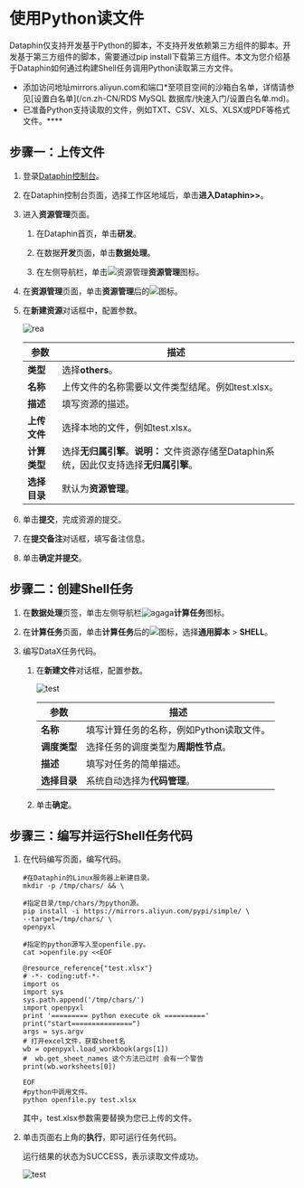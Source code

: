 # 使用Python读文件

Dataphin仅支持开发基于Python的脚本，不支持开发依赖第三方组件的脚本。开发基于第三方组件的脚本，需要通过pip install下载第三方组件。本文为您介绍基于Dataphin如何通过构建Shell任务调用Python读取第三方文件。

-   添加访问地址mirrors.aliyun.com和端口\*至项目空间的沙箱白名单，详情请参见[设置白名单](/cn.zh-CN/RDS MySQL 数据库/快速入门/设置白名单.md)。
-   已准备Python支持读取的文件，例如TXT、CSV、XLS、XLSX或PDF等格式文件。****

## 步骤一：上传文件

1.  登录[Dataphin控制台](https://dataphin.console.aliyun.com/workingArea)。

2.  在Dataphin控制台页面，选择工作区地域后，单击**进入Dataphin\>\>**。

3.  进入**资源管理**页面。

    1.  在Dataphin首页，单击**研发**。

    2.  在数据**开发**页面，单击**数据处理**。

    3.  在左侧导航栏，单击![资源管理](https://static-aliyun-doc.oss-accelerate.aliyuncs.com/assets/img/zh-CN/2987549951/p96911.png)**资源管理**图标。

4.  在**资源管理**页面，单击**资源管理**后的![](https://static-aliyun-doc.oss-accelerate.aliyuncs.com/assets/img/zh-CN/8397549951/p72394.png)图标。

5.  在**新建资源**对话框中，配置参数。

    ![rea](https://static-aliyun-doc.oss-accelerate.aliyuncs.com/assets/img/zh-CN/1676057061/p185184.png)

    |参数|描述|
    |--|--|
    |**类型**|选择**others**。|
    |**名称**|上传文件的名称需要以文件类型结尾。例如test.xlsx。|
    |**描述**|填写资源的描述。|
    |**上传文件**|选择本地的文件，例如test.xlsx。|
    |**计算类型**|选择**无归属引擎**。**说明：** 文件资源存储至Dataphin系统，因此仅支持选择**无归属引擎**。 |
    |**选择目录**|默认为**资源管理**。|

6.  单击**提交**，完成资源的提交。

7.  在**提交备注**对话框，填写备注信息。

8.  单击**确定并提交**。


## 步骤二：创建Shell任务

1.  在**数据处理**页签，单击左侧导航栏![agaga](https://static-aliyun-doc.oss-accelerate.aliyuncs.com/assets/img/zh-CN/8980863061/p176215.png)**计算任务**图标。

2.  在**计算任务**页面，单击**计算任务**后的![](https://static-aliyun-doc.oss-accelerate.aliyuncs.com/assets/img/zh-CN/8397549951/p72394.png)图标，选择**通用脚本** \> **SHELL**。

3.  编写DataX任务代码。

    1.  在**新建文件**对话框，配置参数。

        ![test](https://static-aliyun-doc.oss-accelerate.aliyuncs.com/assets/img/zh-CN/3199826061/p185143.png)

        |参数|描述|
        |--|--|
        |**名称**|填写计算任务的名称，例如Python读取文件。|
        |**调度类型**|选择任务的调度类型为**周期性节点**。|
        |**描述**|填写对任务的简单描述。|
        |**选择目录**|系统自动选择为**代码管理**。|

    2.  单击**确定**。


## 步骤三：编写并运行Shell任务代码

1.  在代码编写页面，编写代码。

    ```
    #在Dataphin的Linux服务器上新建目录。
    mkdir -p /tmp/chars/ && \
           
    #指定目录/tmp/chars/为python源。
    pip install -i https://mirrors.aliyun.com/pypi/simple/ \
    --target=/tmp/chars/ \
    openpyxl
    
    #指定的python源写入至openfile.py。
    cat >openfile.py <<EOF
    
    @resource_reference{"test.xlsx"}
    # -*- coding:utf-*-
    import os
    import sys
    sys.path.append('/tmp/chars/')
    import openpyxl
    print '========= python execute ok =========='
    print("start===============")
    args = sys.argv
    # 打开excel文件，获取sheet名
    wb = openpyxl.load_workbook(args[1])
    #  wb.get_sheet_names 这个方法已过时 会有一个警告
    print(wb.worksheets[0])
    
    EOF
    #python中调用文件。
    python openfile.py test.xlsx
    ```

    其中，test.xlsx参数需要替换为您已上传的文件。

2.  单击页面右上角的**执行**，即可运行任务代码。

    运行结果的状态为SUCCESS，表示读取文件成功。

    ![test](https://static-aliyun-doc.oss-accelerate.aliyuncs.com/assets/img/zh-CN/6629036061/p185182.png)



